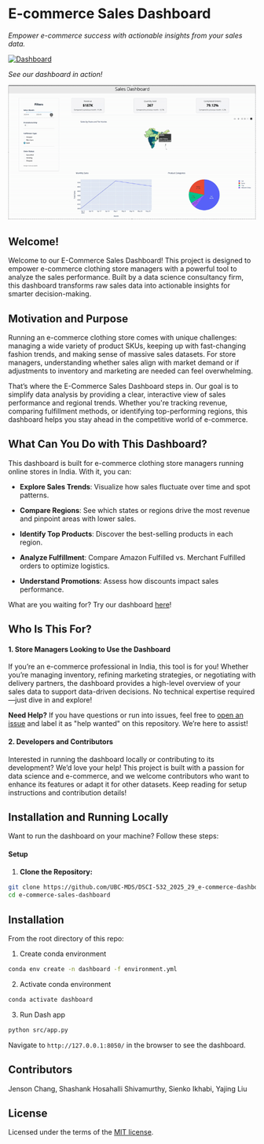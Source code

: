 # E-commerce Sales Dashboard

_Empower e-commerce success with actionable insights from your sales data._

[![Dashboard](https://img.shields.io/badge/Dashboard-Live-brightgreen)](https://dsci-532-2025-29-e-commerce-dashboard.onrender.com/)

_See our dashboard in action!_

![App in Action](img/demo.gif)

## Welcome!

Welcome to our E-Commerce Sales Dashboard! This project is designed to empower e-commerce clothing store managers with a powerful tool to analyze the sales performance. Built by a data science consultancy firm, this dashboard transforms raw sales data into actionable insights for smarter decision-making.

## Motivation and Purpose

Running an e-commerce clothing store comes with unique challenges: managing a wide variety of product SKUs, keeping up with fast-changing fashion trends, and making sense of massive sales datasets. For store managers, understanding whether sales align with market demand or if adjustments to inventory and marketing are needed can feel overwhelming.

That’s where the E-Commerce Sales Dashboard steps in. Our goal is to simplify data analysis by providing a clear, interactive view of sales performance and regional trends. Whether you're tracking revenue, comparing fulfillment methods, or identifying top-performing regions, this dashboard helps you stay ahead in the competitive world of e-commerce.

## What Can You Do with This Dashboard?

This dashboard is built for e-commerce clothing store managers running online stores in India. With it, you can:

- **Explore Sales Trends**: Visualize how sales fluctuate over time and spot patterns.

- **Compare Regions**: See which states or regions drive the most revenue and pinpoint areas with lower sales.

- **Identify Top Products**: Discover the best-selling products in each region.

- **Analyze Fulfillment**: Compare Amazon Fulfilled vs. Merchant Fulfilled orders to optimize logistics.

- **Understand Promotions**: Assess how discounts impact sales performance.

What are you waiting for? Try our dashboard [here](https://dsci-532-2025-29-e-commerce-dashboard.onrender.com/)!

## Who Is This For?

#### 1. Store Managers Looking to Use the Dashboard
If you’re an e-commerce professional in India, this tool is for you! Whether you’re managing inventory, refining marketing strategies, or negotiating with delivery partners, the dashboard provides a high-level overview of your sales data to support data-driven decisions. No technical expertise required—just dive in and explore!

**Need Help?** If you have questions or run into issues, feel free to [open an issue](https://github.com/UBC-MDS/DSCI-532_2025_29_e-commerce-dashboard/issues) and label it as "help wanted" on this repository. We’re here to assist!

#### 2. Developers and Contributors
Interested in running the dashboard locally or contributing to its development? We’d love your help! This project is built with a passion for data science and e-commerce, and we welcome contributors who want to enhance its features or adapt it for other datasets. Keep reading for setup instructions and contribution details!


## Installation and Running Locally

Want to run the dashboard on your machine? Follow these steps:

#### Setup

1. **Clone the Repository:**

```bash
git clone https://github.com/UBC-MDS/DSCI-532_2025_29_e-commerce-dashboard.git
cd e-commerce-sales-dashboard
```





## Installation

From the root directory of this repo:

1. Create conda environment
```bash
conda env create -n dashboard -f environment.yml
```

2. Activate conda environment
```bash
conda activate dashboard
```

3. Run Dash app
```bash
python src/app.py
```

Navigate to `http://127.0.0.1:8050/` in the browser to see the dashboard. 

## Contributors
Jenson Chang, Shashank Hosahalli Shivamurthy, Sienko Ikhabi, Yajing Liu

## License
Licensed under the terms of the [MIT license](https://github.com/UBC-MDS/DSCI-532_2025_29_e-commerce-dashboard//blob/main/LICENSE).